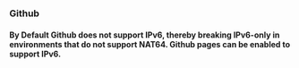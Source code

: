 ### Github
#### By Default Github does not support IPv6, thereby breaking IPv6-only in environments that do not support NAT64. Github pages can be enabled to support IPv6. 
